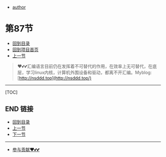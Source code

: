 + [author](https://github.com/3293172751)
# 第87节
+ [回到目录](../README.md)
+ [回到项目首页](../../README.md)
+ [上一节](86.md)
> ❤️💕💕汇编语言目前仍在发挥着不可替代的作用，在效率上无可替代，在底层，学习linux内核，计算机外围设备和驱动，都离不开汇编。Myblog:[http://nsddd.top](http://nsddd.top/)
---
[TOC]





## END 链接
+ [回到目录](../README.md)
+ [上一节](86.md)
+ [下一节](88.md)
---
+ [参与贡献❤️💕💕](https://github.com/3293172751/Block_Chain/blob/master/Git/git-contributor.md)